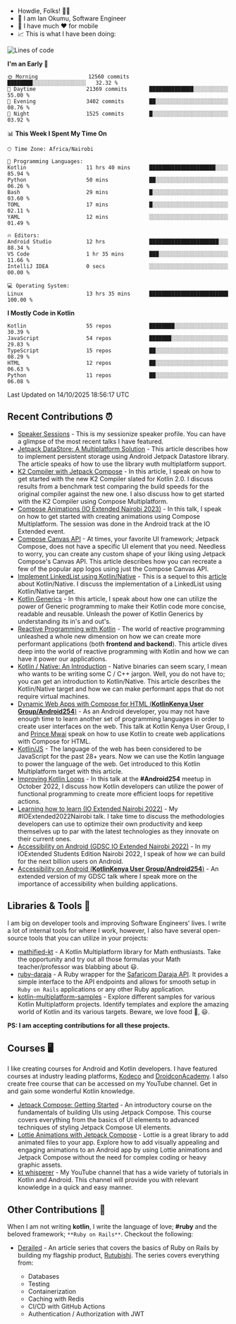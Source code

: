 
* Howdie, Folks! 👋🤓
* 🤪 I am Ian Okumu, Software Engineer
* 📱 I have much ❤️ for mobile
* 📈 This is what I have been doing:
  
[//]: # ( <a href="https://otsembo.github.io/OtsemboPortfolio/" style="margin-right:.5%; margin-top=.5%;">)

[//]: # (  <img align="center" src="https://github-readme-stats.vercel.app/api/top-langs/?username=otsembo&layout=compact"  alt="xyz"/>)

[//]: # (</a>)

<!--START_SECTION:waka-->
![Lines of code](https://img.shields.io/badge/From%20Hello%20World%20I%27ve%20Written-20.4%20million%20lines%20of%20code-blue)

**I'm an Early 🐤** 

```text
🌞 Morning                12560 commits       ████████░░░░░░░░░░░░░░░░░   32.32 % 
🌆 Daytime                21369 commits       ██████████████░░░░░░░░░░░   55.00 % 
🌃 Evening                3402 commits        ██░░░░░░░░░░░░░░░░░░░░░░░   08.76 % 
🌙 Night                  1525 commits        █░░░░░░░░░░░░░░░░░░░░░░░░   03.92 % 
```


📊 **This Week I Spent My Time On** 

```text
🕑︎ Time Zone: Africa/Nairobi

💬 Programming Languages: 
Kotlin                   11 hrs 40 mins      █████████████████████░░░░   85.94 % 
Python                   50 mins             ██░░░░░░░░░░░░░░░░░░░░░░░   06.26 % 
Bash                     29 mins             █░░░░░░░░░░░░░░░░░░░░░░░░   03.60 % 
TOML                     17 mins             █░░░░░░░░░░░░░░░░░░░░░░░░   02.11 % 
YAML                     12 mins             ░░░░░░░░░░░░░░░░░░░░░░░░░   01.49 % 

🔥 Editors: 
Android Studio           12 hrs              ██████████████████████░░░   88.34 % 
VS Code                  1 hr 35 mins        ███░░░░░░░░░░░░░░░░░░░░░░   11.66 % 
IntelliJ IDEA            0 secs              ░░░░░░░░░░░░░░░░░░░░░░░░░   00.00 % 

💻 Operating System: 
Linux                    13 hrs 35 mins      █████████████████████████   100.00 % 
```

**I Mostly Code in Kotlin** 

```text
Kotlin                   55 repos            ████████░░░░░░░░░░░░░░░░░   30.39 % 
JavaScript               54 repos            ███████░░░░░░░░░░░░░░░░░░   29.83 % 
TypeScript               15 repos            ██░░░░░░░░░░░░░░░░░░░░░░░   08.29 % 
HTML                     12 repos            ██░░░░░░░░░░░░░░░░░░░░░░░   06.63 % 
Python                   11 repos            ██░░░░░░░░░░░░░░░░░░░░░░░   06.08 % 
```




 Last Updated on 14/10/2025 18:56:17 UTC
<!--END_SECTION:waka-->

## Recent Contributions :alarm_clock:
- [Speaker Sessions](https://sessionize.com/ian-okumu/) - This is my sessionize speaker profile. You can have a glimpse of the most recent talks I have featured.
- [Jetpack DataStore: A Multiplatform Solution](https://otsembo.hashnode.dev/jetpack-datastore-a-multiplatform-solution) - This article describes how to implement persistent storage using Android Jetpack Datastore library. The article speaks of how to use the library wuth multiplatform support.
- [K2 Compiler with Jetpack Compose](https://otsembo.hashnode.dev/k2-compiler-chronicles-jetpack-compose) - In this article, I speak on how to get started with the new K2 Compiler slated for Kotlin 2.0. I discuss results from a benchmark test comparing the build speeds for the original compiler against the new one. I also discuss how to get started with the K2 Compiler using Compose Multiplatform.
- [Compose Animations (IO Extended Nairobi 2023)](https://sessionize.com/ian-okumu/) - In this talk, I speak on how to get started with creating animations using Compose Multiplatform. The session was done in the Android track at the IO Extended event.
- [Compose Canvas API](https://otsembo.hashnode.dev/compose-canvas-api) - At times, your favorite UI framework; Jetpack Compose, does not have a specific UI element that you need. Needless to worry, you can create any custom shape of your liking using Jetpack Compose's Canvas API. This article describes how you can recreate a few of the popular app logos using just the Compose Canvas API.
- [Implement LinkedList using Kotlin/Native](https://otsembo.hashnode.dev/implement-a-linkedlist-using-kotlinnative) - This is a sequel to this [article](https://otsembo.hashnode.dev/kotlin-native-an-introduction) about Kotlin/Native. I discuss the implementation of a LinkedList using Kotlin/Native target.
- [Kotlin Generics](https://otsembo.hashnode.dev/getting-more-concise-with-kotlin-generics) - In this article, I speak about how one can utilize the power of Generic programming to make their Kotlin code more concise, readable and reusable. Unleash the power of Kotlin Generics by understanding its in's and out's.
- [Reactive Programming with Kotlin](https://otsembo.hashnode.dev/reactive-programming-with-kotlin) - The world of reactive programming unleashed a whole new dimension on how we can create more performant applications (both **frontend and backend**). This article dives deep into the world of reactive programming with Kotlin and how we can have it power our applications.
- [Kotlin / Native: An Introduction](https://otsembo.hashnode.dev/kotlin-native-an-introduction) - Native binaries can seem scary, I mean who wants to be writing some C / C++ jargon. Well, you do not have to; you can get an introduction to Kotlin/Native. This article describes the Kotlin/Native target and how we can make performant apps that do not require virtual machines.
- [Dynamic Web Apps with Compose for HTML (**KotlinKenya User Group/Android254**)](https://twitter.com/254androiddevs/status/1649713512858501123) - As an Android developer, you may not have enough time to learn another set of programming languages in order to create user interfaces on the web. This talk at Kotlin Kenya User Group, I and [Prince Mwai](https://github.com/prince475) speak on how to use Kotlin to create web applications with Compose for HTML.
- [Kotlin/JS](https://medium.com/@okumu.otsembo/kotlin-js-magic-awaits-e69dfd7b3deb) - The language of the web has been considered to be JavaScript for the past 28+ years. Now we can use the Kotlin language to power the language of the web. Get introduced to this Kotlin Multiplatform target with this article.
- [Improving Kotlin Loops](https://www.linkedin.com/posts/annunziatakinya_android254-kotlinkenya-activity-6986233662841237504-rELY?utm_source=share&utm_medium=member_desktop) - In this talk at the **#Android254** meetup in October 2022, I discuss how Kotlin developers can utilize the power of functional programming to create more efficient loops for repetitive actions.
- [Learning how to learn (IO Extended Nairobi 2022)](https://sessionize.com/ian-okumu/) - My #IOExtended2022Nairobi talk. I take time to discuss the methodologies developers can use to optimize their own productivity and keep themselves up to par with the latest technologies as they innovate on their current ones.
- [Accessibility on Android (GDSC IO Extended Nairobi 2022)](https://sessionize.com/ian-okumu/) - In my IOExtended Students Edition Nairobi 2022, I speak of how we can build for the next billion users on Android.
- [Accessibility on Android (**KotlinKenya User Group/Android254**)](https://twitter.com/254androiddevs) - An extended version of my GDSC talk where I speak more on the importance of accessibility when building applications.

## Libraries & Tools :hammer:
I am big on developer tools and improving Software Engineers' lives. I write a lot of internal tools for where I work, however, I also have several open-source tools that you can utilize in your projects:

- [mathified-kt](https://github.com/otsembo/mathified-kt) - A Kotlin Multiplatform library for Math enthusiasts. Take the opportunity and try out all those formulas your Math teacher/professor was blabbing about :smiley:.
- [ruby-daraja](https://github.com/otsembo/ruby-daraja) - A Ruby wrapper for the [Safaricom Daraja API](https://developer.safaricom.co.ke). It provides a simple interface to the API endpoints and allows for smooth setup in `Ruby on Rails` applications or any other Ruby application.
- [kotlin-multiplatform-samples](https://github.com/rutubishi/kotlin-multiplatform-samples) - Explore different samples for various Kotlin Multiplatform projects. Identify templates and explore the amazing world of Kotlin and its various targets. Beware, we love food :fries:, :smiley:.

**PS: I am accepting contributions for all these projects.**

## Courses 🖥️
I like creating courses for Android and Kotlin developers. I have featured courses at industry leading platforms, [Kodeco](https://kodeco.com) and [DroidconAcademy](https://academy.droidcon.com/home). I also create free course that can be accessed on my YouTube channel. Get in and gain some wonderful Kotlin knowledge.

- [Jetpack Compose: Getting Started](https://www.kodeco.com/38708142-jetpack-compose-getting-started) -  An introductory course on the fundamentals of building UIs using Jetpack Compose. This course covers everything from the basics of UI elements to advanced techniques of styling Jetpack Compose UI elements.
- [Lottie Animations with Jetpack Compose](https://academy.droidcon.com/course/lottie-animations-in-android-jetpack-compose) - Lottie is a great library to add animated files to your app. Explore how to add visually appealing and engaging animations to an Android app by using Lottie animations and Jetpack Compose without the need for complex coding or heavy graphic assets. 
- [kt whisperer](https://www.youtube.com/@kt_whisperer) - My YouTube channel that has a wide variety of tutorials in Kotlin and Android. This channel will provide you with relevant knowledge in a quick and easy manner.

## Other Contributions :bookmark:

When I am not writing **kotlin**, I write the language of love; **#ruby** and the beloved framework; `**Ruby on Rails**`. Checkout the following:

- [Derailed](https://medium.com/@okumu.otsembo/list/derailed-57327fb5a34c) - An article series that covers the basics of Ruby on Rails by building my flagship product, [Rutubishi](https://github.com/rutubishi). The series covers everything from:
  
  - Databases
  - Testing
  - Containerization
  - Caching with Redis
  - CI/CD with GitHub Actions
  - Authentication / Authorization with JWT

<!---
otsembo/otsembo is a ✨ special ✨ repository because its `README.md` (this file) appears on your GitHub profile.
You can click the Preview link to take a look at your changes.
--->
